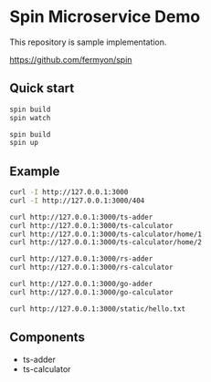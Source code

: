 # Spin Microservice Demo

This repository is sample implementation.

https://github.com/fermyon/spin


## Quick start

```bash
spin build
spin watch
```

```bash
spin build
spin up
```


## Example

```bash
curl -I http://127.0.0.1:3000
curl -I http://127.0.0.1:3000/404

curl http://127.0.0.1:3000/ts-adder
curl http://127.0.0.1:3000/ts-calculator
curl http://127.0.0.1:3000/ts-calculator/home/1
curl http://127.0.0.1:3000/ts-calculator/home/2

curl http://127.0.0.1:3000/rs-adder
curl http://127.0.0.1:3000/rs-calculator

curl http://127.0.0.1:3000/go-adder
curl http://127.0.0.1:3000/go-calculator

curl http://127.0.0.1:3000/static/hello.txt
```

## Components

- ts-adder
- ts-calculator

